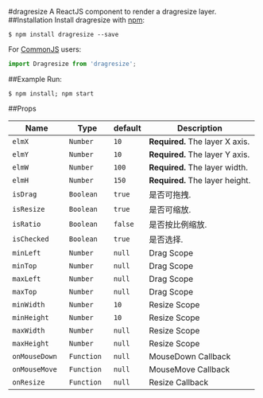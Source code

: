 #dragresize
A ReactJS component to render a dragresize layer.
##Installation
Install dragresize with [npm](https://www.npmjs.com/):

```
$ npm install dragresize --save
```

For [CommonJS](http://wiki.commonjs.org/wiki/CommonJS) users:

```javascript
import Dragresize from 'dragresize';
```

##Example
Run:
```console
$ npm install; npm start
```
##Props

| Name | Type | default | Description |
| --- | --- | --- | --- |
| `elmX` | `Number` | `10` | **Required.** The layer X axis. |
| `elmY` | `Number` | `10` | **Required.** The layer Y axis. |
| `elmW` | `Number` | `100` | **Required.** The layer width. |
| `elmH` | `Number ` | `150` | **Required.** The layer height. |
| `isDrag` | `Boolean` | `true` | 是否可拖拽. |
| `isResize` | `Boolean ` | `true` | 是否可缩放. |
| `isRatio` | `Boolean ` | `false` | 是否按比例缩放. |
| `isChecked` | `Boolean ` | `true` | 是否选择. |
| `minLeft` | `Number` | `null` | Drag Scope |
| `minTop` | `Number` | `null` | Drag Scope |
| `maxLeft` | `Number ` | `null` | Drag Scope |
| `maxTop` | `Number ` | `null` | Drag Scope |
| `minWidth` | `Number ` | `10` | Resize Scope |
| `minHeight` | `Number ` | `10` | Resize Scope |
| `maxWidth` | `Number ` | `null` | Resize Scope |
| `maxHeight` | `Number ` | `null` | Resize Scope |
| `onMouseDown ` | `Function` | `null` | MouseDown Callback |
| `onMouseMove` | `Function ` | `null` | MouseMove Callback |
| `onResize` | `Function ` | `null` | Resize Callback |
